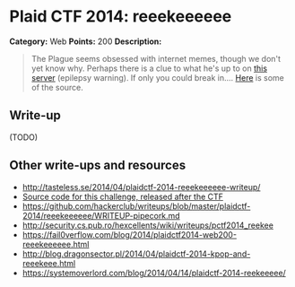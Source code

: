 # Plaid CTF 2014: reeekeeeeee

**Category:** Web
**Points:** 200
**Description:**

> The Plague seems obsessed with internet memes, though we don't yet know why. Perhaps there is a clue to what he's up to on [this server](http://54.82.251.203:8000/) (epilepsy warning). If only you could break in.... [Here](reekee-d45a5cec85c467ed9a21934b871a88d1.tar.bz2) is some of the source.

## Write-up

(TODO)

## Other write-ups and resources

* <http://tasteless.se/2014/04/plaidctf-2014-reeekeeeeee-writeup/>
* [Source code for this challenge, released after the CTF](https://github.com/pwning/plaidctf2014/tree/master/web/reekee)
* <https://github.com/hackerclub/writeups/blob/master/plaidctf-2014/reeekeeeeee/WRITEUP-pipecork.md>
* <http://security.cs.pub.ro/hexcellents/wiki/writeups/pctf2014_reekee>
* <https://fail0verflow.com/blog/2014/plaidctf2014-web200-reeekeeeeee.html>
* <http://blog.dragonsector.pl/2014/04/plaidctf-2014-kpop-and-reeekeee.html>
* <https://systemoverlord.com/blog/2014/04/14/plaidctf-2014-reekeeeee/>
